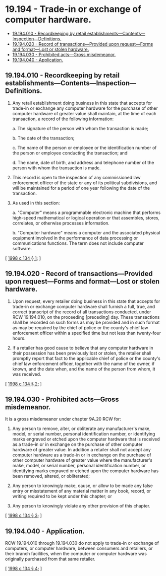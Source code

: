 # 19.194 - Trade-in or exchange of computer hardware.
* [19.194.010 - Recordkeeping by retail establishments—Contents—Inspection—Definitions.](#19194010---recordkeeping-by-retail-establishmentscontentsinspectiondefinitions)
* [19.194.020 - Record of transactions—Provided upon request—Forms and format—Lost or stolen hardware.](#19194020---record-of-transactionsprovided-upon-requestforms-and-formatlost-or-stolen-hardware)
* [19.194.030 - Prohibited acts—Gross misdemeanor.](#19194030---prohibited-actsgross-misdemeanor)
* [19.194.040 - Application.](#19194040---application)
## 19.194.010 - Recordkeeping by retail establishments—Contents—Inspection—Definitions.
1. Any retail establishment doing business in this state that accepts for trade-in or exchange any computer hardware for the purchase of other computer hardware of greater value shall maintain, at the time of each transaction, a record of the following information:

   a. The signature of the person with whom the transaction is made;

   b. The date of the transaction;

   c. The name of the person or employee or the identification number of the person or employee conducting the transaction; and

   d. The name, date of birth, and address and telephone number of the person with whom the transaction is made.

2. This record is open to the inspection of any commissioned law enforcement officer of the state or any of its political subdivisions, and will be maintained for a period of one year following the date of the transaction.

3. As used in this section:

   a. "Computer" means a programmable electronic machine that performs high-speed mathematical or logical operation or that assembles, stores, correlates, or otherwise processes information.

   b. "Computer hardware" means a computer and the associated physical equipment involved in the performance of data processing or communications functions. The term does not include computer software.

\[ [1998 c 134 § 1](https://lawfilesext.leg.wa.gov/biennium/1997-98/Pdf/Bills/Session%20Laws/House/1829-S.SL.pdf?cite=1998%20c%20134%20§%201); \]

## 19.194.020 - Record of transactions—Provided upon request—Forms and format—Lost or stolen hardware.
1. Upon request, every retailer doing business in this state that accepts for trade-in or exchange computer hardware shall furnish a full, true, and correct transcript of the record of all transactions conducted, under RCW 19.194.010, on the proceeding [preceding] day. These transactions shall be recorded on such forms as may be provided and in such format as may be required by the chief of police or the county's chief law enforcement officer within a specified time but not less than twenty-four hours.

2. If a retailer has good cause to believe that any computer hardware in their possession has been previously lost or stolen, the retailer shall promptly report that fact to the applicable chief of police or the county's chief law enforcement officer, together with the name of the owner, if known, and the date when, and the name of the person from whom, it was received.

\[ [1998 c 134 § 2](https://lawfilesext.leg.wa.gov/biennium/1997-98/Pdf/Bills/Session%20Laws/House/1829-S.SL.pdf?cite=1998%20c%20134%20§%202); \]

## 19.194.030 - Prohibited acts—Gross misdemeanor.
It is a gross misdemeanor under chapter 9A.20 RCW for:

1. Any person to remove, alter, or obliterate any manufacturer's make, model, or serial number, personal identification number, or identifying marks engraved or etched upon the computer hardware that is received as a trade-in or in exchange on the purchase of other computer hardware of greater value. In addition a retailer shall not accept any computer hardware as a trade-in or in exchange on the purchase of other computer hardware of greater value where the manufacturer's make, model, or serial number, personal identification number, or identifying marks engraved or etched upon the computer hardware has been removed, altered, or obliterated;

2. Any person to knowingly make, cause, or allow to be made any false entry or misstatement of any material matter in any book, record, or writing required to be kept under this chapter; or

3. Any person to knowingly violate any other provision of this chapter.

\[ [1998 c 134 § 3](https://lawfilesext.leg.wa.gov/biennium/1997-98/Pdf/Bills/Session%20Laws/House/1829-S.SL.pdf?cite=1998%20c%20134%20§%203); \]

## 19.194.040 - Application.
RCW 19.194.010 through 19.194.030 do not apply to trade-in or exchange of computers, or computer hardware, between consumers and retailers, or their branch facilities, when the computer or computer hardware was originally purchased from that same retailer.

\[ [1998 c 134 § 4](https://lawfilesext.leg.wa.gov/biennium/1997-98/Pdf/Bills/Session%20Laws/House/1829-S.SL.pdf?cite=1998%20c%20134%20§%204); \]

